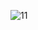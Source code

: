 
![11](https://github.com/MohamedHbo/Caffeine-Cove/assets/109354903/fa810f56-25b9-414a-9f23-9d7e0d09923f)
